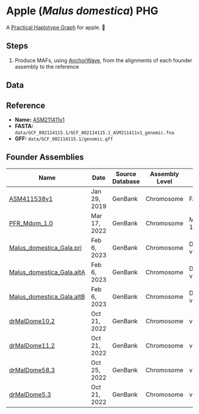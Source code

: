 # Apple (*Malus domestica*) PHG
A [Practical Haplotype Graph](https://www.maizegenetics.net/phg) for apple. 🍎

## Steps
1. Produce MAFs, using [AnchorWave](https://github.com/baoxingsong/AnchorWave), from the alignments of each founder assembly to the reference

## Data
## Reference
* **Name:** [ASM211411v1](https://www.ncbi.nlm.nih.gov/data-hub/genome/GCF_002114115.1/)
* **FASTA:** `data/GCF_002114115.1/GCF_002114115.1_ASM211411v1_genomic.fna`
* **GFF:** `data/GCF_002114115.1/genomic.gff`

## Founder Assemblies
| Name | Date | Source Database | Assembly Level | Assembly Method | Genome Size | Genome Coverage | Sequencing Technology | File |
| --- | --- | --- | --- | --- | --- | --- | --- | --- |
| [ASM411538v1](https://www.ncbi.nlm.nih.gov/data-hub/genome/GCA_004115385.1/) | Jan 29, 2019 | GenBank | Chromosome | FALCON v. 0.4 | 660.5 Mb | 100.0x | PacBio RSII | `data/GCA_004115385.1/GCA_004115385.1_ASM411538v1_genomic.fna` |
| [PFR_Mdom_1.0](https://www.ncbi.nlm.nih.gov/data-hub/genome/GCA_022606005.1/) | Mar 17, 2022 | GenBank | Chromosome |     MaSuRCA v. 1.0 | 754.7 Mb | 200.0x | Illumina HiSeq; PacBio RSII | `data/GCA_022606005.1/GCA_022606005.1_PFR_Mdom_1.0_genomic.fna` |
| [Malus_domestica_Gala.pri](https://www.ncbi.nlm.nih.gov/data-hub/genome/GCA_028456005.1/) | Feb 6, 2023 | GenBank | Chromosome | DeNovaMAGIC v. 3 | 652.4 Mb | 707.0x | Illumina | `data/GCA_028456005.1/GCA_028456005.1_Malus_domestica_Gala.pri_genomic.fna` |
| [Malus_domestica_Gala.altA](https://www.ncbi.nlm.nih.gov/data-hub/genome/GCA_028456015.1/) | Feb 6, 2023 | GenBank | Chromosome | DeNovaMAGIC v. 3 | 657.7 Mb | 707.0x | Illumina |  `data/GCA_028456015.1/GCA_028456015.1_Malus_domestica_Gala.altA_genomic.fna` |
| [Malus_domestica_Gala.altB](https://www.ncbi.nlm.nih.gov/data-hub/genome/GCA_028456065.1/) | Feb 6, 2023 | GenBank | Chromosome | DeNovaMAGIC v. 3 | 577.2 Mb | 707.0x | Illumina |  `data/GCA_028456065.1/GCA_028456065.1_Malus_domestica_Gala.altB_genomic.fna` |
| [drMalDome10.2](https://www.ncbi.nlm.nih.gov/data-hub/genome/GCA_916050505.2/) | Oct 21, 2022 | GenBank | Chromosome | various | 648.2 Mb | 31.0x | PacBio,Illumina,Arima | `data/GCA_916050505.2/GCA_916050505.2_drMalDome10.2_genomic.fna` |
| [drMalDome11.2](https://www.ncbi.nlm.nih.gov/data-hub/genome/GCA_916612005.2/) | Oct 21, 2022 | GenBank | Chromosome | various | 652.8 Mb | 42.0x | PacBio,Illumina,Arima | `data/GCA_916612005.2/GCA_916612005.2_drMalDome11.2_genomic.fna` |
| [drMalDome58.3](https://www.ncbi.nlm.nih.gov/data-hub/genome/GCA_916615275.3/) | Oct 25, 2022 | GenBank | Chromosome | various | 642.6 Mb | 24.0x | PacBio,Illumina,Arima2 | `data/GCA_916615275.3/GCA_916615275.3_drMalDome58.3_genomic.fna` |
| [drMalDome5.3](https://www.ncbi.nlm.nih.gov/data-hub/genome/GCA_916615385.2/) | Oct 21, 2022 | GenBank | Chromosome | various | 646.8 Mb | 25.0x | PacBio,Illumina,Arima | `data/GCA_916615385.2/GCA_916615385.2_drMalDome5.3_genomic.fna` |
 